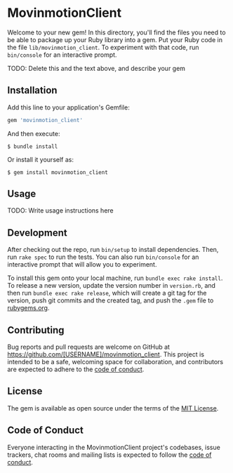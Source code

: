# MovinmotionClient

Welcome to your new gem! In this directory, you'll find the files you need to be able to package up your Ruby library into a gem. Put your Ruby code in the file `lib/movinmotion_client`. To experiment with that code, run `bin/console` for an interactive prompt.

TODO: Delete this and the text above, and describe your gem

## Installation

Add this line to your application's Gemfile:

```ruby
gem 'movinmotion_client'
```

And then execute:

    $ bundle install

Or install it yourself as:

    $ gem install movinmotion_client

## Usage

TODO: Write usage instructions here

## Development

After checking out the repo, run `bin/setup` to install dependencies. Then, run `rake spec` to run the tests. You can also run `bin/console` for an interactive prompt that will allow you to experiment.

To install this gem onto your local machine, run `bundle exec rake install`. To release a new version, update the version number in `version.rb`, and then run `bundle exec rake release`, which will create a git tag for the version, push git commits and the created tag, and push the `.gem` file to [rubygems.org](https://rubygems.org).

## Contributing

Bug reports and pull requests are welcome on GitHub at https://github.com/[USERNAME]/movinmotion_client. This project is intended to be a safe, welcoming space for collaboration, and contributors are expected to adhere to the [code of conduct](https://github.com/[USERNAME]/movinmotion_client/blob/master/CODE_OF_CONDUCT.md).

## License

The gem is available as open source under the terms of the [MIT License](https://opensource.org/licenses/MIT).

## Code of Conduct

Everyone interacting in the MovinmotionClient project's codebases, issue trackers, chat rooms and mailing lists is expected to follow the [code of conduct](https://github.com/[USERNAME]/movinmotion_client/blob/master/CODE_OF_CONDUCT.md).
